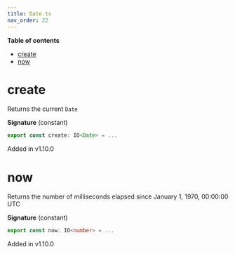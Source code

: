 ```yaml
---
title: Date.ts
nav_order: 22
---
```


<!-- START doctoc generated TOC please keep comment here to allow auto update -->
<!-- DON'T EDIT THIS SECTION, INSTEAD RE-RUN doctoc TO UPDATE -->
**Table of contents**

- [create](#create)
- [now](#now)

<!-- END doctoc generated TOC please keep comment here to allow auto update -->

# create

Returns the current `Date`

**Signature** (constant)

```ts
export const create: IO<Date> = ...
```

Added in v1.10.0

# now

Returns the number of milliseconds elapsed since January 1, 1970, 00:00:00 UTC

**Signature** (constant)

```ts
export const now: IO<number> = ...
```

Added in v1.10.0
